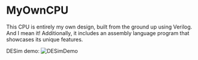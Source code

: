 # MyOwnCPU
This CPU is entirely my own design, built from the ground up using Verilog. And I mean it! Additionally, it includes an assembly language program that showcases its unique features.

DESim demo:
![DESimDemo](https://user-images.githubusercontent.com/37476565/230673291-08607cf1-3b0b-443e-b2cc-63122e20ec05.gif)

